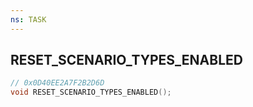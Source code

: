 ```yaml
---
ns: TASK
---
```

## RESET_SCENARIO_TYPES_ENABLED

```c
// 0x0D40EE2A7F2B2D6D
void RESET_SCENARIO_TYPES_ENABLED();
```

